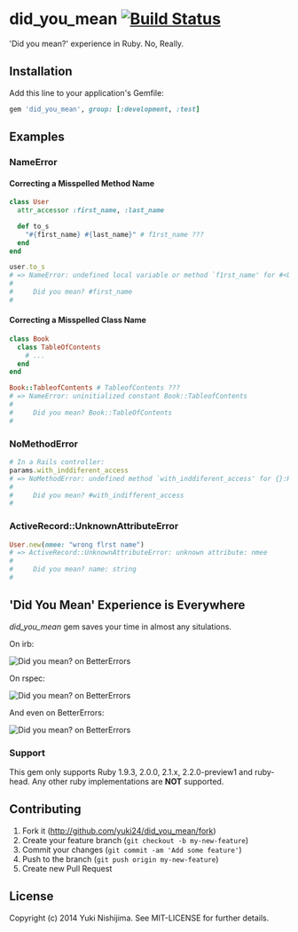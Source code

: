 # did_you_mean [![Build Status](https://travis-ci.org/yuki24/did_you_mean.svg?branch=master)](https://travis-ci.org/yuki24/did_you_mean)

'Did you mean?' experience in Ruby. No, Really.

## Installation

Add this line to your application's Gemfile:

```ruby
gem 'did_you_mean', group: [:development, :test]
```

## Examples

### NameError

#### Correcting a Misspelled Method Name

```ruby
class User
  attr_accessor :first_name, :last_name

  def to_s
    "#{f1rst_name} #{last_name}" # f1rst_name ???
  end
end

user.to_s
# => NameError: undefined local variable or method `f1rst_name' for #<User:0x0000000928fad8>
#
#     Did you mean? #first_name
#
```

#### Correcting a Misspelled Class Name

```ruby
class Book
  class TableOfContents
    # ...
  end
end

Book::TableofContents # TableofContents ???
# => NameError: uninitialized constant Book::TableofContents
#
#     Did you mean? Book::TableOfContents
#
```

### NoMethodError

```ruby
# In a Rails controller:
params.with_inddiferent_access
# => NoMethodError: undefined method `with_inddiferent_access' for {}:Hash
#
#     Did you mean? #with_indifferent_access
#
```

### ActiveRecord::UnknownAttributeError

```ruby
User.new(nmee: "wrong flrst name")
# => ActiveRecord::UnknownAttributeError: unknown attribute: nmee
#
#     Did you mean? name: string
#
```

## 'Did You Mean' Experience is Everywhere

*did\_you\_mean* gem saves your time in almost any situlations.

On irb:

![Did you mean? on BetterErrors](https://raw2.github.com/yuki24/did_you_mean/86fbb784a6783a20774a34b9d02553cfb5ab54b0/docs/irb_example.png)

On rspec:

![Did you mean? on BetterErrors](https://raw2.github.com/yuki24/did_you_mean/1c6cdc7c425325671752d261dcadd1e048e1dcad/docs/rspec_example.png)

And even on BetterErrors:

![Did you mean? on BetterErrors](https://raw2.github.com/yuki24/did_you_mean/4e6d4b405777f44ecb2a0e28c4abb1e438aa33ff/docs/better_errors_example.png)

### Support

This gem only supports Ruby 1.9.3, 2.0.0, 2.1.x, 2.2.0-preview1 and ruby-head. Any other ruby implementations are **NOT** supported.

## Contributing

1. Fork it (http://github.com/yuki24/did_you_mean/fork)
2. Create your feature branch (`git checkout -b my-new-feature`)
3. Commit your changes (`git commit -am 'Add some feature'`)
4. Push to the branch (`git push origin my-new-feature`)
5. Create new Pull Request

## License

Copyright (c) 2014 Yuki Nishijima. See MIT-LICENSE for further details.
